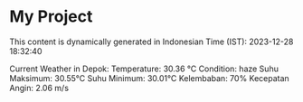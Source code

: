 # My Project

This content is dynamically generated in Indonesian Time (IST): 2023-12-28 18:32:40


Current Weather in Depok:
Temperature: 30.36 °C
Condition: haze
Suhu Maksimum: 30.55°C
Suhu Minimum: 30.01°C
Kelembaban: 70%
Kecepatan Angin: 2.06 m/s
